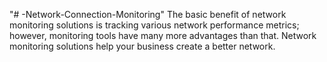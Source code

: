 "# -Network-Connection-Monitoring" 
The basic benefit of network monitoring solutions is tracking various network performance metrics; however, monitoring tools have many more advantages than that. Network monitoring solutions help your business create a better network.
